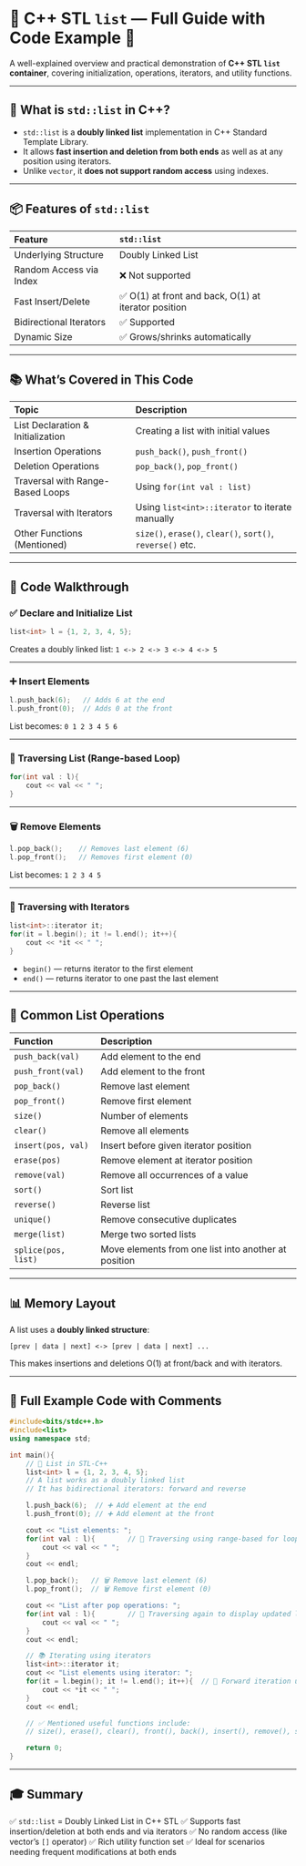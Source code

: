 # 📖 C++ STL `list` — Full Guide with Code Example 🚀

A well-explained overview and practical demonstration of **C++ STL `list` container**, covering initialization, operations, iterators, and utility functions.

---

## 📌 What is `std::list` in C++?

* `std::list` is a **doubly linked list** implementation in C++ Standard Template Library.
* It allows **fast insertion and deletion from both ends** as well as at any position using iterators.
* Unlike `vector`, it **does not support random access** using indexes.

---

## 📦 Features of `std::list`

| Feature                 | `std::list`                                         |
| :---------------------- | :-------------------------------------------------- |
| Underlying Structure    | Doubly Linked List                                  |
| Random Access via Index | ❌ Not supported                                     |
| Fast Insert/Delete      | ✅ O(1) at front and back, O(1) at iterator position |
| Bidirectional Iterators | ✅ Supported                                         |
| Dynamic Size            | ✅ Grows/shrinks automatically                       |

---

## 📚 What’s Covered in This Code

| Topic                             | Description                                                |
| :-------------------------------- | :--------------------------------------------------------- |
| List Declaration & Initialization | Creating a list with initial values                        |
| Insertion Operations              | `push_back()`, `push_front()`                              |
| Deletion Operations               | `pop_back()`, `pop_front()`                                |
| Traversal with Range-Based Loops  | Using `for(int val : list)`                                |
| Traversal with Iterators          | Using `list<int>::iterator` to iterate manually            |
| Other Functions (Mentioned)       | `size()`, `erase()`, `clear()`, `sort()`, `reverse()` etc. |

---

## 📜 Code Walkthrough

### ✅ Declare and Initialize List

```cpp
list<int> l = {1, 2, 3, 4, 5};
```

Creates a doubly linked list:
`1 <-> 2 <-> 3 <-> 4 <-> 5`

---

### ➕ Insert Elements

```cpp
l.push_back(6);   // Adds 6 at the end
l.push_front(0);  // Adds 0 at the front
```

List becomes:
`0 1 2 3 4 5 6`

---

### 🔁 Traversing List (Range-based Loop)

```cpp
for(int val : l){
    cout << val << " ";
}
```

---

### 🗑️ Remove Elements

```cpp
l.pop_back();    // Removes last element (6)
l.pop_front();   // Removes first element (0)
```

List becomes:
`1 2 3 4 5`

---

### 🔄 Traversing with Iterators

```cpp
list<int>::iterator it;
for(it = l.begin(); it != l.end(); it++){
    cout << *it << " ";
}
```

* `begin()` — returns iterator to the first element
* `end()` — returns iterator to one past the last element

---

## 📑 Common List Operations

| Function            | Description                                          |
| :------------------ | :--------------------------------------------------- |
| `push_back(val)`    | Add element to the end                               |
| `push_front(val)`   | Add element to the front                             |
| `pop_back()`        | Remove last element                                  |
| `pop_front()`       | Remove first element                                 |
| `size()`            | Number of elements                                   |
| `clear()`           | Remove all elements                                  |
| `insert(pos, val)`  | Insert before given iterator position                |
| `erase(pos)`        | Remove element at iterator position                  |
| `remove(val)`       | Remove all occurrences of a value                    |
| `sort()`            | Sort list                                            |
| `reverse()`         | Reverse list                                         |
| `unique()`          | Remove consecutive duplicates                        |
| `merge(list)`       | Merge two sorted lists                               |
| `splice(pos, list)` | Move elements from one list into another at position |

---

## 📊 Memory Layout

A list uses a **doubly linked structure**:

```
[prev | data | next] <-> [prev | data | next] ...
```

This makes insertions and deletions O(1) at front/back and with iterators.

---

## 📜 Full Example Code with Comments

```cpp
#include<bits/stdc++.h>
#include<list>
using namespace std;

int main(){
    // 📌 List in STL-C++
    list<int> l = {1, 2, 3, 4, 5};
    // A list works as a doubly linked list
    // It has bidirectional iterators: forward and reverse

    l.push_back(6);  // ➕ Add element at the end
    l.push_front(0); // ➕ Add element at the front

    cout << "List elements: ";
    for(int val : l){        // 📜 Traversing using range-based for loop
        cout << val << " ";
    }
    cout << endl;

    l.pop_back();   // 🗑️ Remove last element (6)
    l.pop_front();  // 🗑️ Remove first element (0)

    cout << "List after pop operations: ";
    for(int val : l){        // 📜 Traversing again to display updated list
        cout << val << " ";
    }
    cout << endl;

    // 📚 Iterating using iterators
    list<int>::iterator it;
    cout << "List elements using iterator: ";   
    for(it = l.begin(); it != l.end(); it++){  // 📜 Forward iteration using iterator
        cout << *it << " ";
    }
    cout << endl;

    // ✅ Mentioned useful functions include:
    // size(), erase(), clear(), front(), back(), insert(), remove(), sort(), reverse(), unique(), merge(), splice()

    return 0;
}
```

---

## 🎓 Summary

✅ `std::list` = Doubly Linked List in C++ STL
✅ Supports fast insertion/deletion at both ends and via iterators
✅ No random access (like vector’s `[]` operator)
✅ Rich utility function set
✅ Ideal for scenarios needing frequent modifications at both ends
